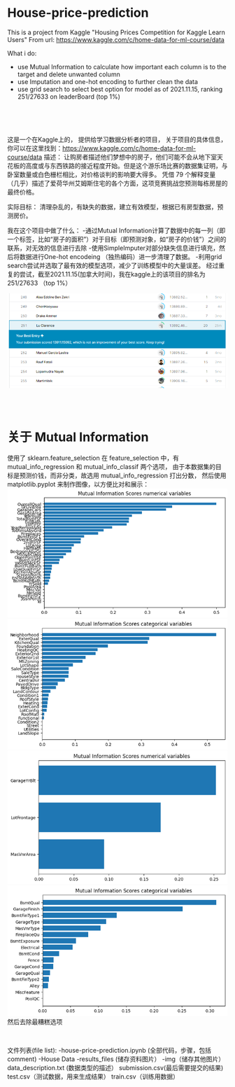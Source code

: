 # House-price-prediction
This is a project from Kaggle "Housing Prices Competition for Kaggle Learn Users"
From url: https://www.kaggle.com/c/home-data-for-ml-course/data


What i do:
  - use Mutual Information to calculate how important each column is to the target and delete unwanted column
  - use Imputation and one-hot encoding to further clean the data
  - use grid search to select best option for model
as of 2021.11.15, ranking 251/27633 on leaderBoard (top 1%)
  
<br/>
<br/>
<br/>


这是一个在Kaggle上的， 提供给学习数据分析者的项目，
关于项目的具体信息，你可以在这里找到：https://www.kaggle.com/c/home-data-for-ml-course/data
描述：
  让购房者描述他们梦想中的房子，他们可能不会从地下室天花板的高度或与东西铁路的接近程度开始。但是这个游乐场比赛的数据集证明，与卧室数量或白色栅栏相比，对价格谈判的影响要大得多。
  凭借 79 个解释变量（几乎）描述了爱荷华州艾姆斯住宅的各个方面，这项竞赛挑战您预测每栋房屋的最终价格。
  
实际目标：
  清理杂乱的，有缺失的数据，建立有效模型，根据已有房型数据，预测房价。

我在这个项目中做了什么：
  -通过Mutual Information计算了数据中的每一列（即一个标签，比如“房子的面积”）对于目标（即预测对象，如“房子的价钱”）之间的联系，对无效的信息进行去除
  -使用SimpleImputer对部分缺失信息进行填充，然后将数据进行One-hot encodeing （独热编码）进一步清理了数据。
  -利用grid search尝试并选取了最有效的模型选项，减少了训练模型中的大量误差。
经过重复的尝试，截至2021.11.15(加拿大时间)，我在kaggle上的该项目的排名为251/27633 （top 1%）
 
![alt text](https://github.com/LuYonghao/House-price-prediction/blob/main/House%20Data/img/HouseRank.png)

<br/>
<br/>

# 关于 Mutual Information
使用了 sklearn.feature_selection
在 feature_selection 中，有 mutual_info_regression 和 mutual_info_classif 两个选项， 
由于本数据集的目标是预测价钱，而非分类，故选用 mutual_info_regression 打出分数，
然后使用 matplotlib.pyplot 来制作图像，以方便比对和展示：
![alt text](https://github.com/LuYonghao/House-price-prediction/blob/main/House%20Data/__results___files/__results___7_0.png)
![alt text](https://github.com/LuYonghao/House-price-prediction/blob/main/House%20Data/__results___files/__results___7_1.png)
![alt text](https://github.com/LuYonghao/House-price-prediction/blob/main/House%20Data/__results___files/__results___8_0.png)
![alt text](https://github.com/LuYonghao/House-price-prediction/blob/main/House%20Data/__results___files/__results___8_1.png)
<br/>
然后去除最糟糕选项

<br/>

文件列表(file list):
  -house-price-prediction.ipynb (全部代码，步骤，包括comment)
  -House Data
        -results_files (储存资料图片）
        -img（储存其他图片）
        data_description.txt (数据类型的描述）
        submission.csv(最后需要提交的结果)
        test.csv（测试数据，用来生成结果）
        train.csv（训练用数据）
         





